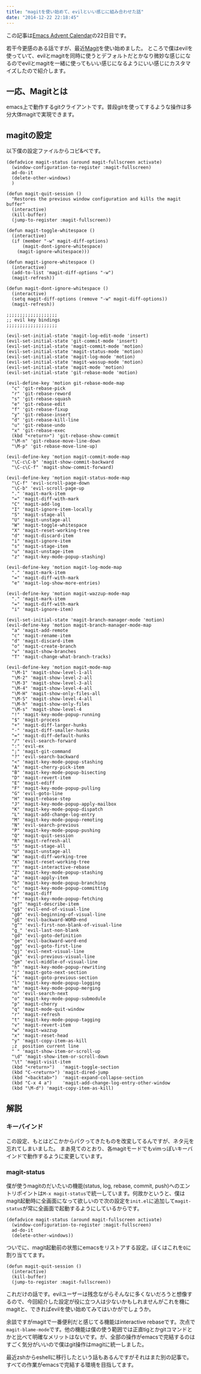 ```yaml
---
title: "magitを使い始めて、evilといい感じに組み合わせた話"
date: "2014-12-22 22:18:45"
---
```


この記事は[Emacs Advent Calendar](http://qiita.com/advent-calendar/2014/emacs)の22日目です。

若干今更感のある話ですが、最近[Magit](http://magit.github.io)を使い始めました。
ところで僕はevilを使っていて、evilとmagitを同時に使うとデフォルトだとかなり微妙な感じになるのでevilとmagitを一緒に使ってもいい感じになるようにいい感じにカスタマイズしたので紹介します。

## 一応、Magitとは

emacs上で動作するgitクライアントです。普段gitを使ってするような操作は多分大体magitで実現できます。

## magitの設定

以下僕の設定ファイルからコピ&ペです。

```
(defadvice magit-status (around magit-fullscreen activate)
  (window-configuration-to-register :magit-fullscreen)
  ad-do-it
  (delete-other-windows)
  )

(defun magit-quit-session ()
  "Restores the previous window configuration and kills the magit buffer"
  (interactive)
  (kill-buffer)
  (jump-to-register :magit-fullscreen))

(defun magit-toggle-whitespace ()
  (interactive)
  (if (member "-w" magit-diff-options)
      (magit-dont-ignore-whitespace)
    (magit-ignore-whitespace)))

(defun magit-ignore-whitespace ()
  (interactive)
  (add-to-list 'magit-diff-options "-w")
  (magit-refresh))

(defun magit-dont-ignore-whitespace ()
  (interactive)
  (setq magit-diff-options (remove "-w" magit-diff-options))
  (magit-refresh))

;;;;;;;;;;;;;;;;;;;
;; evil key bindings
;;;;;;;;;;;;;;;;;;;

(evil-set-initial-state 'magit-log-edit-mode 'insert)
(evil-set-initial-state 'git-commit-mode 'insert)
(evil-set-initial-state 'magit-commit-mode 'motion)
(evil-set-initial-state 'magit-status-mode 'motion)
(evil-set-initial-state 'magit-log-mode 'motion)
(evil-set-initial-state 'magit-wassup-mode 'motion)
(evil-set-initial-state 'magit-mode 'motion)
(evil-set-initial-state 'git-rebase-mode 'motion)

(evil-define-key 'motion git-rebase-mode-map
  "c" 'git-rebase-pick
  "r" 'git-rebase-reword
  "s" 'git-rebase-squash
  "e" 'git-rebase-edit
  "f" 'git-rebase-fixup
  "y" 'git-rebase-insert
  "d" 'git-rebase-kill-line
  "u" 'git-rebase-undo
  "x" 'git-rebase-exec
  (kbd "<return>") 'git-rebase-show-commit
  "\M-n" 'git-rebase-move-line-down
  "\M-p" 'git-rebase-move-line-up)

(evil-define-key 'motion magit-commit-mode-map
  "\C-c\C-b" 'magit-show-commit-backward
  "\C-c\C-f" 'magit-show-commit-forward)

(evil-define-key 'motion magit-status-mode-map
  "\C-f" 'evil-scroll-page-down
  "\C-b" 'evil-scroll-page-up
  "." 'magit-mark-item
  "=" 'magit-diff-with-mark
  "C" 'magit-add-log
  "I" 'magit-ignore-item-locally
  "S" 'magit-stage-all
  "U" 'magit-unstage-all
  "W" 'magit-toggle-whitespace
  "X" 'magit-reset-working-tree
  "d" 'magit-discard-item
  "i" 'magit-ignore-item
  "s" 'magit-stage-item
  "u" 'magit-unstage-item
  "z" 'magit-key-mode-popup-stashing)

(evil-define-key 'motion magit-log-mode-map
  "." 'magit-mark-item
  "=" 'magit-diff-with-mark
  "e" 'magit-log-show-more-entries)

(evil-define-key 'motion magit-wazzup-mode-map
  "." 'magit-mark-item
  "=" 'magit-diff-with-mark
  "i" 'magit-ignore-item)

(evil-set-initial-state 'magit-branch-manager-mode 'motion)
(evil-define-key 'motion magit-branch-manager-mode-map
  "a" 'magit-add-remote
  "c" 'magit-rename-item
  "d" 'magit-discard-item
  "o" 'magit-create-branch
  "v" 'magit-show-branches
  "T" 'magit-change-what-branch-tracks)

(evil-define-key 'motion magit-mode-map
  "\M-1" 'magit-show-level-1-all
  "\M-2" 'magit-show-level-2-all
  "\M-3" 'magit-show-level-3-all
  "\M-4" 'magit-show-level-4-all
  "\M-H" 'magit-show-only-files-all
  "\M-S" 'magit-show-level-4-all
  "\M-h" 'magit-show-only-files
  "\M-s" 'magit-show-level-4
  "!" 'magit-key-mode-popup-running
  "$" 'magit-process
  "+" 'magit-diff-larger-hunks
  "-" 'magit-diff-smaller-hunks
  "=" 'magit-diff-default-hunks
  "/" 'evil-search-forward
  ":" 'evil-ex
  ";" 'magit-git-command
  "?" 'evil-search-backward
  "<" 'magit-key-mode-popup-stashing
  "A" 'magit-cherry-pick-item
  "B" 'magit-key-mode-popup-bisecting
  "D" 'magit-revert-item
  "E" 'magit-ediff
  "F" 'magit-key-mode-popup-pulling
  "G" 'evil-goto-line
  "H" 'magit-rebase-step
  "J" 'magit-key-mode-popup-apply-mailbox
  "K" 'magit-key-mode-popup-dispatch
  "L" 'magit-add-change-log-entry
  "M" 'magit-key-mode-popup-remoting
  "N" 'evil-search-previous
  "P" 'magit-key-mode-popup-pushing
  "Q" 'magit-quit-session
  "R" 'magit-refresh-all
  "S" 'magit-stage-all
  "U" 'magit-unstage-all
  "W" 'magit-diff-working-tree
  "X" 'magit-reset-working-tree
  "Y" 'magit-interactive-rebase
  "Z" 'magit-key-mode-popup-stashing
  "a" 'magit-apply-item
  "b" 'magit-key-mode-popup-branching
  "c" 'magit-key-mode-popup-committing
  "e" 'magit-diff
  "f" 'magit-key-mode-popup-fetching
  "g?" 'magit-describe-item
  "g$" 'evil-end-of-visual-line
  "g0" 'evil-beginning-of-visual-line
  "gE" 'evil-backward-WORD-end
  "g^" 'evil-first-non-blank-of-visual-line
  "g_" 'evil-last-non-blank
  "gd" 'evil-goto-definition
  "ge" 'evil-backward-word-end
  "gg" 'evil-goto-first-line
  "gj" 'evil-next-visual-line
  "gk" 'evil-previous-visual-line
  "gm" 'evil-middle-of-visual-line
  "h" 'magit-key-mode-popup-rewriting
  "j" 'magit-goto-next-section
  "k" 'magit-goto-previous-section
  "l" 'magit-key-mode-popup-logging
  "m" 'magit-key-mode-popup-merging
  "n" 'evil-search-next
  "o" 'magit-key-mode-popup-submodule
  "p" 'magit-cherry
  "q" 'magit-mode-quit-window
  "r" 'magit-refresh
  "t" 'magit-key-mode-popup-tagging
  "v" 'magit-revert-item
  "w" 'magit-wazzup
  "x" 'magit-reset-head
  "y" 'magit-copy-item-as-kill
  ;z  position current line
  " " 'magit-show-item-or-scroll-up
  "\d" 'magit-show-item-or-scroll-down
  "\t" 'magit-visit-item
  (kbd "<return>")   'magit-toggle-section
  (kbd "C-<return>") 'magit-dired-jump
  (kbd "<backtab>")  'magit-expand-collapse-section
  (kbd "C-x 4 a")    'magit-add-change-log-entry-other-window
  (kbd "\M-d") 'magit-copy-item-as-kill)
```

## 解説

### キーバインド

この設定、もとはどこかからパクってきたものを改変してるんですが、ネタ元を忘れてしまいました。
まあ見てのとおり、各magitモードでもvimっぽいキーバインドで動作するように変更しています。

### magit-status

僕が使うmagitのだいたいの機能(status, log, rebase, commit, push)へのエントリポイントは`M-x magit-status`で統一しています。何故かというと、僕はmagit起動時に全画面になって欲しいので次の設定を`init.el`に追加して`magit-status`が常に全画面で起動するようにしているからです。

```
(defadvice magit-status (around magit-fullscreen activate)
  (window-configuration-to-register :magit-fullscreen)
  ad-do-it
  (delete-other-windows))
```

ついでに、magit起動前の状態にemacsをリストアする設定。ぼくはこれを`Q`に割り当ててます。

```
(defun magit-quit-session ()
  (interactive)
  (kill-buffer)
  (jump-to-register :magit-fullscreen))
```

これだけの話です。evilユーザーは残念ながらそんなに多くないだろうと想像するので、今回紹介した設定が役に立つ人は少ないかもしれませんがこれを機にmagitと、できればevilを使い始めてみてはいかがでしょうか。

余談ですがmagitで一番便利だと感じてる機能はinteractive rebaseです。次点で`magit-blame-mode`です。他の機能は僕の使う範囲では正直tigとかgitコマンドとかと比べて明確なメリットはないです。が、全部の操作がemacsで完結するのはすごく気分がいいので僕はgit操作はmagitに統一しました。

最近zshからeshellに移行したという話もあるんですがそれはまた別の記事で。
すべての作業がemacsで完結する環境を目指してます。
